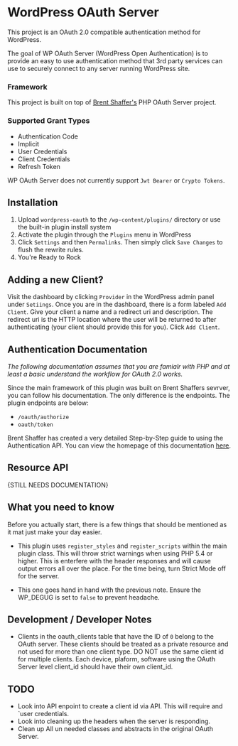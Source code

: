 # WordPress OAuth Server

This project is an OAuth 2.0 compatible authentication method for WordPress.

The goal of WP OAuth Server (WordPress Open Authentication) is to provide an easy to use authentication method that 3rd party services can use to securely connect to any server running WordPress site.

### Framework

This project is built on top of [Brent Shaffer's](https://github.com/bshaffer) PHP OAuth Server project.

### Supported Grant Types
* Authentication Code
* Implicit 
* User Credentials
* Client Credentials
* Refresh Token

WP OAuth Server does not currently support `Jwt Bearer` or `Crypto Tokens`.

## Installation

1. Upload `wordpress-oauth` to the `/wp-content/plugins/` directory or use the built-in plugin install system
1. Activate the plugin through the `Plugins` menu in WordPress
1. Click `Settings` and then `Permalinks`. Then simply click `Save Changes` to flush the rewrite rules.
1. You're Ready to Rock


## Adding a new Client?

Visit the dashboard by clicking `Provider` in the WordPress admin panel under `Setiings`. Once you are in the dashboard, there is a form labeled `Add Client`. Give your client a name and a redirect uri and description. The redirect uri is the HTTP location where the user will be returned to after authenticating (your client should provide this for you). Click `Add Client`.

## Authentication Documentation

*The following documentation assumes that you are famialr with PHP and at least a basic understand the workflow for OAuth 2.0 works.*

Since the main framework of this plugin was built on Brent Shaffers sevrver, you can follow his documentation. The only difference is the endpoints. The plugin endpoints are below:

- `/oauth/authorize`
- `oauth/token`

Brent Shaffer has created a very detailed Step-by-Step guide to using the Authentication API. You can view the 
homepage of this documentation [here](http://bshaffer.github.io/oauth2-server-php-docs/cookbook/). 



## Resource API

{STILL NEEDS DOCUMENTATION}

## What you need to know

Before you actually start, there is a few things that should be mentioned as it mat just make your day easier.

* This plugin uses `register_styles` and `register_scripts` within the main plugin class. This will throw strict warnings when using PHP 5.4 or higher. This is enterfere with the header responses and will cause output errors all over the place. For the time being, turn Strict Mode off for the server. 

* This one goes hand in hand with the previous note. Ensure the WP_DEGUG is set to `false` to prevent headache.

## Development / Developer Notes

* Clients in the oauth_clients table that have the ID of `0` belong to the OAuth server. These clients should be treated as a private resource and not used for more than one client type. DO NOT use the same client id for multiple clients. Each device, plaform, software using the OAuth Server level client_id should have their own client_id.


## TODO

* Look into API enpoint to create a client id via API. This will require and `user credentials.
* Look into cleaning up the headers when the server is responding.
* Clean up All un needed classes and abstracts in the original OAuth Server.